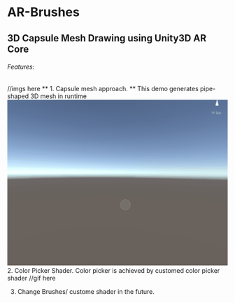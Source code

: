 # AR-Brushes
## 3D Capsule Mesh Drawing using Unity3D AR Core
###### Features:
//imgs here
** 1. Capsule mesh approach. **
    This demo generates pipe-shaped 3D mesh in runtime
    ![mesh generate img](demoImgs/mesh_gen.gif)
2. Color Picker Shader.
    Color picker is achieved by customed color picker shader
    //gif here

3. Change Brushes/ custome shader in the future.


